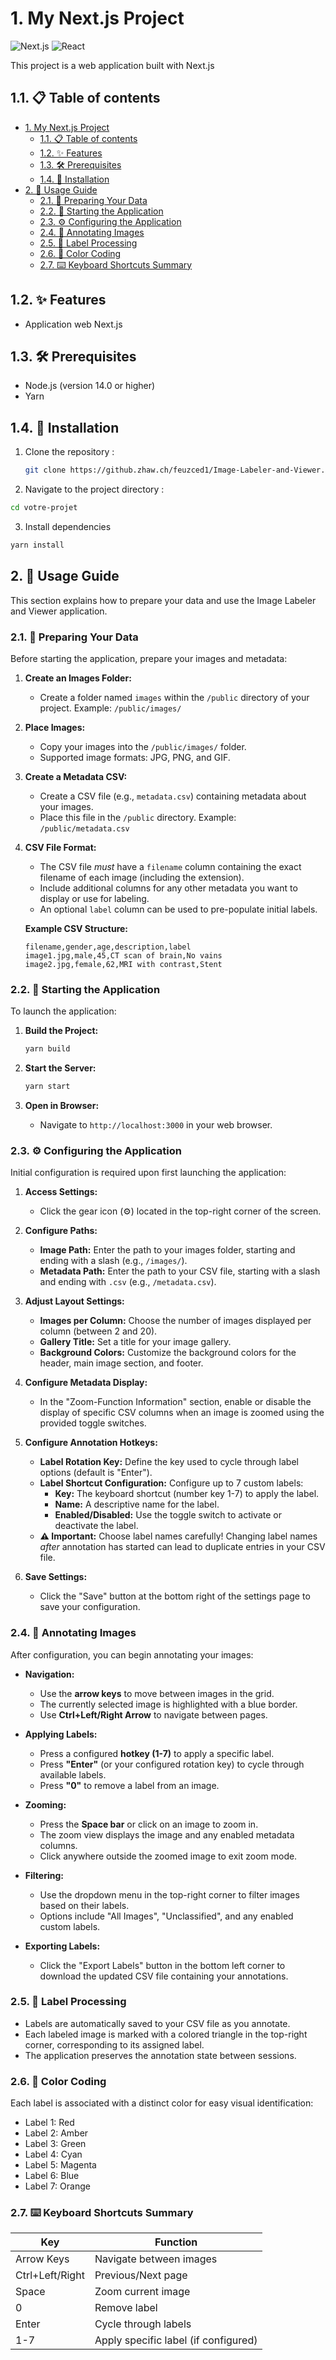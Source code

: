 # 1. My Next.js Project

![Next.js](https://img.shields.io/badge/Next.js-000000?style=for-the-badge&logo=next.js&logoColor=white)
![React](https://img.shields.io/badge/React-61DAFB?style=for-the-badge&logo=react&logoColor=black)

This project is a web application built with Next.js

## 1.1. 📋 Table of contents

- [1. My Next.js Project](#1-my-nextJS-project)
  - [1.1. 📋 Table of contents](#11--table-of-contents)
  - [1.2. ✨ Features](#12--features)
  - [1.3. 🛠 Prerequisites](#13--prerequisites)
  - [1.4. 🚀 Installation](#14--installation)
- [2. 🧩 Usage Guide](#2--usage-guide)
  - [2.1. 📂 Preparing Your Data](#21--preparing-your-data)
  - [2.2. 🚀 Starting the Application](#22--starting-the-application)
  - [2.3. ⚙️ Configuring the Application](#23--configuring-the-application)
  - [2.4. 📝 Annotating Images](#24--annotating-images)
  - [2.5. 🔄 Label Processing](#25--label-processing)
  - [2.6. 🌈 Color Coding](#26--color-coding)
  - [2.7. ⌨️ Keyboard Shortcuts Summary](#27--keyboard-shortcuts-summary)
  
## 1.2. ✨ Features

- Application web Next.js

## 1.3. 🛠 Prerequisites

- Node.js (version 14.0 or higher)
- Yarn

## 1.4. 🚀 Installation

1. Clone the repository :
   ```bash
   git clone https://github.zhaw.ch/feuzced1/Image-Labeler-and-Viewer.git

2. Navigate to the project directory :

```bash
cd votre-projet
```

3. Install dependencies
   
```bash
yarn install
```

## 2. 🧩 Usage Guide

This section explains how to prepare your data and use the Image Labeler and Viewer application.

### 2.1. 📂 Preparing Your Data

Before starting the application, prepare your images and metadata:

1.  **Create an Images Folder:**
    *   Create a folder named `images` within the `/public` directory of your project.  Example: `/public/images/`

2.  **Place Images:**
    *   Copy your images into the `/public/images/` folder.
    *   Supported image formats: JPG, PNG, and GIF.

3.  **Create a Metadata CSV:**
    *   Create a CSV file (e.g., `metadata.csv`) containing metadata about your images.
    *   Place this file in the `/public` directory. Example: `/public/metadata.csv`

4.  **CSV File Format:**
    *   The CSV file *must* have a `filename` column containing the exact filename of each image (including the extension).
    *   Include additional columns for any other metadata you want to display or use for labeling.
    *   An optional `label` column can be used to pre-populate initial labels.

    **Example CSV Structure:**

    ```csv
    filename,gender,age,description,label
    image1.jpg,male,45,CT scan of brain,No vains
    image2.jpg,female,62,MRI with contrast,Stent
    ```

### 2.2. 🚀 Starting the Application

To launch the application:

1.  **Build the Project:**
    ```bash
    yarn build
    ```

2.  **Start the Server:**
    ```bash
    yarn start
    ```

3.  **Open in Browser:**
    *   Navigate to `http://localhost:3000` in your web browser.

### 2.3. ⚙️ Configuring the Application

Initial configuration is required upon first launching the application:

1.  **Access Settings:**
    *   Click the gear icon (⚙️) located in the top-right corner of the screen.

2.  **Configure Paths:**
    *   **Image Path:** Enter the path to your images folder, starting and ending with a slash (e.g., `/images/`).
    *   **Metadata Path:** Enter the path to your CSV file, starting with a slash and ending with `.csv` (e.g., `/metadata.csv`).

3.  **Adjust Layout Settings:**
    *   **Images per Column:** Choose the number of images displayed per column (between 2 and 20).
    *   **Gallery Title:** Set a title for your image gallery.
    *   **Background Colors:** Customize the background colors for the header, main image section, and footer.

4.  **Configure Metadata Display:**
    *   In the "Zoom-Function Information" section, enable or disable the display of specific CSV columns when an image is zoomed using the provided toggle switches.

5.  **Configure Annotation Hotkeys:**
    *   **Label Rotation Key:** Define the key used to cycle through label options (default is "Enter").
    *   **Label Shortcut Configuration:** Configure up to 7 custom labels:
        *   **Key:** The keyboard shortcut (number key 1-7) to apply the label.
        *   **Name:** A descriptive name for the label.
        *   **Enabled/Disabled:**  Use the toggle switch to activate or deactivate the label.
    *   **⚠️ Important:** Choose label names carefully! Changing label names *after* annotation has started can lead to duplicate entries in your CSV file.

6.  **Save Settings:**
    *   Click the "Save" button at the bottom right of the settings page to save your configuration.

### 2.4. 📝 Annotating Images

After configuration, you can begin annotating your images:

*   **Navigation:**
    *   Use the **arrow keys** to move between images in the grid.
    *   The currently selected image is highlighted with a blue border.
    *   Use **Ctrl+Left/Right Arrow** to navigate between pages.

*   **Applying Labels:**
    *   Press a configured **hotkey (1-7)** to apply a specific label.
    *   Press **"Enter"** (or your configured rotation key) to cycle through available labels.
    *   Press **"0"** to remove a label from an image.

*   **Zooming:**
    *   Press the **Space bar** or click on an image to zoom in.
    *   The zoom view displays the image and any enabled metadata columns.
    *   Click anywhere outside the zoomed image to exit zoom mode.

*   **Filtering:**
    *   Use the dropdown menu in the top-right corner to filter images based on their labels.
    *   Options include "All Images", "Unclassified", and any enabled custom labels.

*   **Exporting Labels:**
    *   Click the "Export Labels" button in the bottom left corner to download the updated CSV file containing your annotations.

### 2.5. 🔄 Label Processing

*   Labels are automatically saved to your CSV file as you annotate.
*   Each labeled image is marked with a colored triangle in the top-right corner, corresponding to its assigned label.
*   The application preserves the annotation state between sessions.

### 2.6. 🌈 Color Coding

Each label is associated with a distinct color for easy visual identification:

*   Label 1: Red
*   Label 2: Amber
*   Label 3: Green
*   Label 4: Cyan
*   Label 5: Magenta
*   Label 6: Blue
*   Label 7: Orange

### 2.7. ⌨️ Keyboard Shortcuts Summary

| Key              | Function                     |
| ---------------- | ---------------------------- |
| Arrow Keys       | Navigate between images      |
| Ctrl+Left/Right  | Previous/Next page           |
| Space            | Zoom current image          |
| 0                | Remove label                 |
| Enter            | Cycle through labels         |
| 1-7              | Apply specific label (if configured) |


